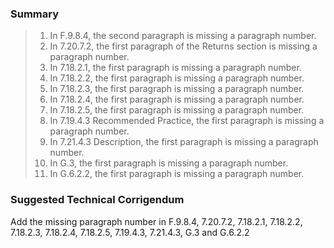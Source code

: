 ### Summary

> 1. In F.9.8.4, the second paragraph is missing a paragraph number.
> 2. In 7.20.7.2, the first paragraph of the Returns section is missing a paragraph number.
> 3. In 7.18.2.1, the first paragraph is missing a paragraph number.
> 4. In 7.18.2.2, the first paragraph is missing a paragraph number.
> 5. In 7.18.2.3, the first paragraph is missing a paragraph number.
> 6. In 7.18.2.4, the first paragraph is missing a paragraph number.
> 7. In 7.18.2.5, the first paragraph is missing a paragraph number.
> 8. In 7.19.4.3 Recommended Practice, the first paragraph is missing a paragraph number.
> 9. In 7.21.4.3 Description, the first paragraph is missing a paragraph number.
> 10. In G.3, the first paragraph is missing a paragraph number.
> 11. In G.6.2.2, the first paragraph is missing a paragraph number.

### Suggested Technical Corrigendum

Add the missing paragraph number in F.9.8.4, 7.20.7.2, 7.18.2.1, 7.18.2.2,
7.18.2.3, 7.18.2.4, 7.18.2.5, 7.19.4.3, 7.21.4.3, G.3 and G.6.2.2
